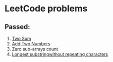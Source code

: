 # LeetCode problems
## Passed:
1. [ Two Sum ](https://leetcode.com/problems/two-sum/)  
2. [Add Two Numbers](https://leetcode.com/problems/add-two-numbers/)  
3. Zero sub-arrays count
4. [Longest substringwithout repeating characters](https://leetcode.com/problems/longest-substring-without-repeating-characters/)  
